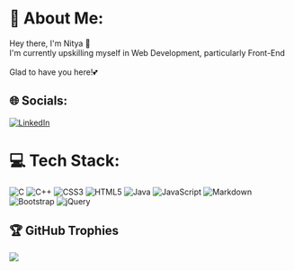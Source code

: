 # 💫 About Me:
Hey there, I'm Nitya 👋<br>I'm currently upskilling myself in Web Development, particularly Front-End<br><br>Glad to have you here!💕


## 🌐 Socials:
[![LinkedIn](https://img.shields.io/badge/LinkedIn-%230077B5.svg?logo=linkedin&logoColor=white)](https://linkedin.com/in/https://www.linkedin.com/in/nitya-agarwal-2595b623b) 

# 💻 Tech Stack:
![C](https://img.shields.io/badge/c-%2300599C.svg?style=for-the-badge&logo=c&logoColor=white) ![C++](https://img.shields.io/badge/c++-%2300599C.svg?style=for-the-badge&logo=c%2B%2B&logoColor=white) ![CSS3](https://img.shields.io/badge/css3-%231572B6.svg?style=for-the-badge&logo=css3&logoColor=white) ![HTML5](https://img.shields.io/badge/html5-%23E34F26.svg?style=for-the-badge&logo=html5&logoColor=white) ![Java](https://img.shields.io/badge/java-%23ED8B00.svg?style=for-the-badge&logo=java&logoColor=white) ![JavaScript](https://img.shields.io/badge/javascript-%23323330.svg?style=for-the-badge&logo=javascript&logoColor=%23F7DF1E) ![Markdown](https://img.shields.io/badge/markdown-%23000000.svg?style=for-the-badge&logo=markdown&logoColor=white) ![Bootstrap](https://img.shields.io/badge/bootstrap-%23563D7C.svg?style=for-the-badge&logo=bootstrap&logoColor=white) ![jQuery](https://img.shields.io/badge/jquery-%230769AD.svg?style=for-the-badge&logo=jquery&logoColor=white)

<!--# 📊 GitHub Stats:
![](https://github-readme-stats.vercel.app/api?username=NityaAgarwal&theme=vision-friendly-dark&hide_border=false&include_all_commits=false&count_private=true)<br/>
![](https://github-readme-streak-stats.herokuapp.com/?user=NityaAgarwal&theme=vision-friendly-dark&hide_border=false)<br/>
![](https://github-readme-stats.vercel.app/api/top-langs/?username=NityaAgarwal&theme=vision-friendly-dark&hide_border=false&include_all_commits=false&count_private=true&layout=compact)
-->

## 🏆 GitHub Trophies
![](https://github-profile-trophy.vercel.app/?username=NityaAgarwal&theme=radical&no-frame=false&no-bg=true&margin-w=4)

<!-- Proudly created with GPRM ( https://gprm.itsvg.in ) -->
